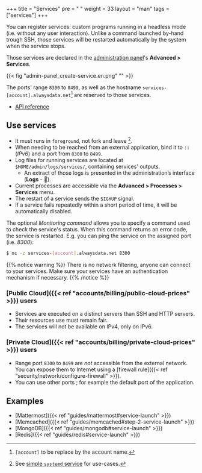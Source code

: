 +++
title = "Services"
pre = "<i class='fas fa-fw fa-sitemap'></i> "
weight = 33
layout = "man"
tags = ["services"]
+++

You can register services: custom programs running in a headless mode (i.e. without any user interaction). Unlike a command launched by-hand trough SSH, those services will be restarted automatically by the system when the service stops.

Those services are declared in the [administration panel](https://admin.alwaysdata.com)'s  **Advanced > Services**.

{{< fig "admin-panel_create-service.en.png" "" >}}

The ports' range `8300` to `8499`, as well as the hostname `services-[account].alwaysdata.net`[^1] are reserved to those services.

- [API reference](https://api.alwaysdata.com/v1/service/doc/)

## Use services

- It must runs in `foreground`, not fork and leave [^2].
- When needing to be reached from an external application, bind it to `::` (_IPv6_) and a port from `8300` to `8499`.
- Log files for running services are located at `$HOME/admin/logs/services/`, containing services' outputs.
	- An extract of those logs is presented in the administration’s interface (**Logs** - 📄).
- Current processes are accessible via the **Advanced > Processes > Services** menu.
- The restart of a service sends the `SIGHUP` signal.
- If a service fails repeatedly within a short period of time, it will be automatically disabled.

The optional *Monitoring command* allows you to specify a command used to check the service's status. When this command returns an error code, the service is restarted. E.g. you can ping the service on the assigned port (i.e. *8300*):

```sh
$ nc -z services-[account].alwaysdata.net 8300
```
	
{{% notice warning %}}
There is no network filtering, anyone can connect to your services. Make sure your services have an authentication mechanism if necessary.
{{% /notice %}}

### [Public Cloud]({{< ref "accounts/billing/public-cloud-prices" >}}) users

- Services are executed on a distinct servers than SSH and HTTP servers.
- Their resources use must remain fair.
- The services will not be available on IPv4, only on IPv6.

### [Private Cloud]({{< ref "accounts/billing/private-cloud-prices" >}}) users

- Range port `8300` to `8499` are *not* accessible from the external network. You can expose them to Internet using a [firewall rule]({{< ref "security/network/configure-firewall" >}}).
- You can use other ports ; for example the default port of the application.

## Examples

- [Mattermost]({{< ref "guides/mattermost#service-launch" >}})
- [Memcached]({{< ref "guides/memcached#step-2-service-launch" >}})
- [MongoDB]({{< ref "guides/mongodb#service-launch" >}})
- [Redis]({{< ref "guides/redis#service-launch" >}})

[^1]: `[account]` to be replace by the account name.
[^2]: See [simple `systemd` service](https://www.freedesktop.org/software/systemd/man/systemd.service.html#Type=) for use-cases.
